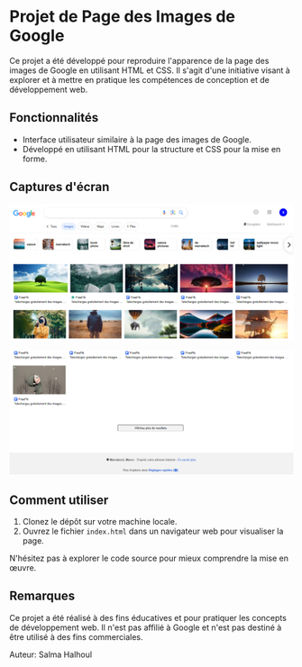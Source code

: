 # Projet de Page des Images de Google 

Ce projet a été développé pour reproduire l'apparence de la page des images de Google en utilisant HTML et CSS. Il s'agit d'une initiative visant à explorer et à mettre en pratique les compétences de conception et de développement web.

## Fonctionnalités

- Interface utilisateur similaire à la page des images de Google.
- Développé en utilisant HTML pour la structure et CSS pour la mise en forme.

## Captures d'écran

![Capture d'écran de la page d'accueil](./img/google-image-1.png)

![Capture d'écran de la page d'accueil](./img/google-image-2.png)

## Comment utiliser

1. Clonez le dépôt sur votre machine locale.
2. Ouvrez le fichier `index.html` dans un navigateur web pour visualiser la page.

N'hésitez pas à explorer le code source pour mieux comprendre la mise en œuvre.

## Remarques

Ce projet a été réalisé à des fins éducatives et pour pratiquer les concepts de développement web. Il n'est pas affilié à Google et n'est pas destiné à être utilisé à des fins commerciales.

Auteur: Salma Halhoul
